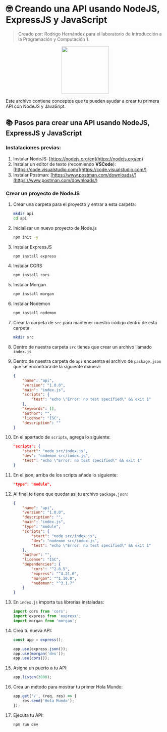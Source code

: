 # 🤓 Creando una API usando NodeJS, ExpressJS y JavaScript
>Creado por: Rodrigo Hernández para el laboratorio de Introducción a la Programación y Computación 1.

<div align="center"><img src="https://upload.wikimedia.org/wikipedia/commons/thumb/9/99/Unofficial_JavaScript_logo_2.svg/800px-Unofficial_JavaScript_logo_2.svg.png" width="150"/></div>

Este archivo contiene conceptos que te pueden ayudar a crear tu primera API con NodeJS y JavaSript.

## 📚 Pasos para crear una API usando NodeJS, ExpressJS y JavaScript

### Instalaciones previas:
1. Instalar NodeJS: [https://nodejs.org/en](https://nodejs.org/en)
2. Instalar un editor de texto (recomiendo **VSCode**): [https://code.visualstudio.com/](https://code.visualstudio.com/)
3. Instalar Postman: [https://www.postman.com/downloads//](https://www.postman.com/downloads/)

### Crear un proyecto de NodeJS
1. Crear una carpeta para el proyecto y entrar a esta carpeta:

    ```bash
    mkdir api
    cd api
    ```

2. Inicializar un nuevo proyecto de Node.js

    ```bash
    npm init -y
    ```

3. Instalar ExpressJS

    ```bash
    npm install express
    ```

4. Instalar CORS

    ```bash
    npm install cors
    ```

5. Instalar Morgan

    ```bash
    npm install morgan
    ```

6. Instalar Nodemon

    ```bash
    npm install nodemon
    ```

7. Crear la carpeta de `src` para mantener nuestro código dentro de esta carpeta

    ```bash
    mkdir src
    ```

8. Dentro de nuestra carpeta `src` tienes que crear un archivo llamado `index.js`

9. Dentro de nuestra carpeta de `api` encuentra el archivo de `package.json` que se encontrará de la siguiente manera:

    ```json
    {
        "name": "api",
        "version": "1.0.0",
        "main": "index.js",
        "scripts": {
            "test": "echo \"Error: no test specified\" && exit 1"
        },
        "keywords": [],
        "author": "",
        "license": "ISC",
        "description": ""
    }
    ```

10. En el apartado de `scripts`, agrega lo siguiente:
    ```json
    "scripts": {
        "start": "node src/index.js",
        "dev": "nodemon src/index.js",
        "test": "echo \"Error: no test specified\" && exit 1"
    }
    ```

11. En el json, arriba de los scripts añade lo siguiente:

    ```json
    "type": "module",
    ```

12. Al final te tiene que quedar asi tu archivo `package.json`:

    ```json
    {
        "name": "api",
        "version": "1.0.0",
        "description": "",
        "main": "index.js",
        "type": "module",
        "scripts": {
            "start": "node src/index.js",
            "dev": "nodemon src/index.js",
            "test": "echo \"Error: no test specified\" && exit 1"
        },
        "author": "",
        "license": "ISC",
        "dependencies": {
            "cors": "^2.8.5",
            "express": "^4.21.0",
            "morgan": "^1.10.0",
            "nodemon": "^3.1.7"
        }
    }
    ```


13. En `index.js` importa tus librerias instaladas:

    ```js
    import cors from 'cors';
    import express from 'express';
    import morgan from 'morgan';
    ```

14. Crea tu nueva API:

    ```js
    const app = express();

    app.use(express.json());
    app.use(morgan('dev'));
    app.use(cors());
    ```

15. Asigna un puerto a tu API:

    ```js
    app.listen(3000);
    ```

16. Crea un método para mostrar tu primer Hola Mundo:

    ```js
    app.get('/', (req, res) => {
        res.send('Hola Mundo');
    });
    ```

17. Ejecuta tu API:

    ```bash
    npm run dev
    ```